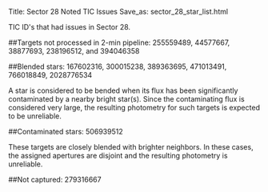 Title: Sector 28 Noted TIC Issues
Save_as: sector_28_star_list.html


TIC ID's that had issues in Sector 28.

##Targets not processed in 2-min pipeline:
255559489, 44577667, 38877693, 238196512, and 394046358

##Blended stars:
167602316, 300015238, 389363695, 471013491, 766018849, 2028776534

A star is considered to be bended when its flux has been significantly contaminated by a nearby bright star(s). Since the contaminating flux is considered very large, the resulting photometry for such targets is expected to be unreliable.

##Contaminated stars:
506939512

These targets are closely blended with brighter neighbors. In these cases, the assigned apertures are disjoint and the resulting photometry is unreliable.


##Not captured:
279316667